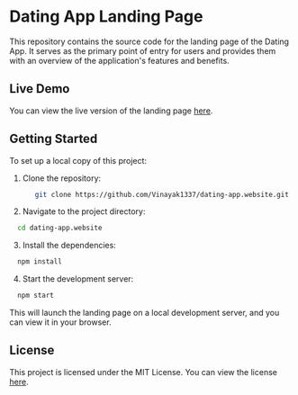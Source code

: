# Dating App Landing Page

This repository contains the source code for the landing page of the Dating App. It serves as the primary point of entry for users and provides them with an overview of the application's features and benefits.

## Live Demo

You can view the live version of the landing page [here](https://dating-app-landing.netlify.app).

## Getting Started

To set up a local copy of this project:

1. Clone the repository:

   ```bash
      git clone https://github.com/Vinayak1337/dating-app.website.git
   ```
2. Navigate to the project directory:
  ```bash
    cd dating-app.website
  ```
3. Install the dependencies:
  ```bash
    npm install
  ```
4. Start the development server:
  ```bash
    npm start
  ```
This will launch the landing page on a local development server, and you can view it in your browser.

## License

This project is licensed under the MIT License. You can view the license [here](https://github.com/Vinayak1337/dating-app.website/blob/master/LICENSE).
